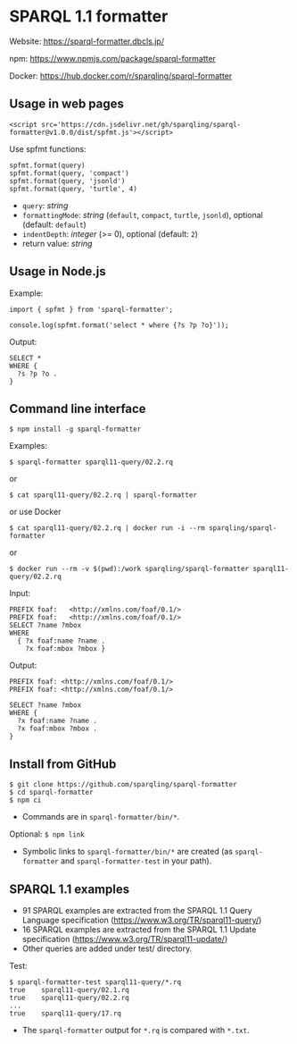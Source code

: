 # SPARQL 1.1 formatter

Website: https://sparql-formatter.dbcls.jp/

npm: https://www.npmjs.com/package/sparql-formatter

Docker: https://hub.docker.com/r/sparqling/sparql-formatter

## Usage in web pages
```
<script src='https://cdn.jsdelivr.net/gh/sparqling/sparql-formatter@v1.0.0/dist/spfmt.js'></script>
```
Use spfmt functions:

```
spfmt.format(query)
spfmt.format(query, 'compact')
spfmt.format(query, 'jsonld')
spfmt.format(query, 'turtle', 4)
```
* `query`: *string*
* `formattingMode`: *string* (`default`, `compact`, `turtle`, `jsonld`), optional (default: `default`)
* `indentDepth`: *integer* (>= 0), optional (default: `2`)
* return value: *string*

## Usage in Node.js

Example:
```
import { spfmt } from 'sparql-formatter';

console.log(spfmt.format('select * where {?s ?p ?o}'));
```

Output:
```
SELECT *
WHERE {
  ?s ?p ?o .
}
```

## Command line interface
```
$ npm install -g sparql-formatter
```

Examples:

`$ sparql-formatter sparql11-query/02.2.rq` 

or

`$ cat sparql11-query/02.2.rq | sparql-formatter`

or use Docker

`$ cat sparql11-query/02.2.rq | docker run -i --rm sparqling/sparql-formatter`

or

`$ docker run --rm -v $(pwd):/work sparqling/sparql-formatter sparql11-query/02.2.rq`

Input:
```
PREFIX foaf:   <http://xmlns.com/foaf/0.1/>
PREFIX foaf:   <http://xmlns.com/foaf/0.1/>
SELECT ?name ?mbox
WHERE
  { ?x foaf:name ?name .
    ?x foaf:mbox ?mbox }
```

Output:
```
PREFIX foaf: <http://xmlns.com/foaf/0.1/>
PREFIX foaf: <http://xmlns.com/foaf/0.1/>

SELECT ?name ?mbox
WHERE {
  ?x foaf:name ?name .
  ?x foaf:mbox ?mbox .
}
```

## Install from GitHub

```
$ git clone https://github.com/sparqling/sparql-formatter
$ cd sparql-formatter
$ npm ci
```
* Commands are in `sparql-formatter/bin/*`.

Optional: `$ npm link`
* Symbolic links to `sparql-formatter/bin/*` are created (as `sparql-formatter` and `sparql-formatter-test` in your path).

## SPARQL 1.1 examples

* 91 SPARQL examples are extracted from the SPARQL 1.1 Query Language specification (https://www.w3.org/TR/sparql11-query/)
* 16 SPARQL examples are extracted from the SPARQL 1.1 Update specification (https://www.w3.org/TR/sparql11-update/)
* Other queries are added under test/ directory.

Test:
```
$ sparql-formatter-test sparql11-query/*.rq
true    sparql11-query/02.1.rq
true    sparql11-query/02.2.rq
...
true    sparql11-query/17.rq
```
* The `sparql-formatter` output for `*.rq` is compared with `*.txt`.
